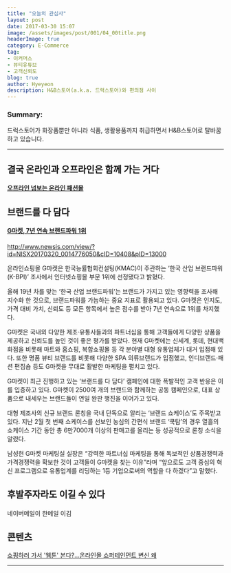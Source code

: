 ```yaml
---
title: "오늘의 관심사"
layout: post
date: 2017-03-30 15:07
image: /assets/images/post/001/04_00title.png
headerImage: true
category: E-Commerce
tag:
- 이커머스
- 뷰티유튜브
- 고객신뢰도
blog: true
author: Hyeyeon
description: H&B스토어(a.k.a. 드럭스토어)와 편의점 사이
---
```


### Summary:

드럭스토어가 화장품뿐만 아니라 식품, 생활용품까지 취급하면서 H&B스토어로 탈바꿈하고 있습니다.

---

## 결국 온라인과 오프라인은 함께 가는 거다

#### [오프라인 넘보는 온라인 패션몰](http://news.kmib.co.kr/article/view.asp?arcid=0923714096&code=11151600&cp=nv)


## 브랜드를 다 담다

#### [G마켓, 7년 연속 브랜드파워 1위](http://www.ebn.co.kr/news/view/882496)

http://www.newsis.com/view/?id=NISX20170320_0014776050&cID=10408&pID=13000

온라인쇼핑몰 G마켓은 한국능률협회컨설팅(KMAC)이 주관하는 ‘한국 산업 브랜드파워(K-BPI)’ 조사에서 인터넷쇼핑몰 부문 1위에 선정됐다고 밝혔다.

올해 19년 차를 맞는 ‘한국 산업 브랜드파워’는 브랜드가 가지고 있는 영향력을 조사해 지수화 한 것으로, 브랜드파워를 가늠하는 중요 지표로 활용되고 있다. G마켓은 인지도, 가격 대비 가치, 신뢰도 등 모든 항목에서 높은 점수를 받아 7년 연속으로 1위를 차지했다.

G마켓은 국내외 다양한 제조·유통사들과의 파트너십을 통해 고객들에게 다양한 상품을 제공하고 신뢰도를 높인 것이 좋은 평가를 받았다. 현재 G마켓에는 신세계, 롯데, 현대백화점을 비롯해 마트와 홈쇼핑, 복합쇼핑몰 등 각 분야별 대형 유통업체가 대거 입점해 있다. 또한 명품 뷰티 브랜드를 비롯해 다양한 SPA 의류브랜드가 입점했고, 인디브랜드·패션 편집숍 등도 G마켓을 무대로 활발한 마케팅을 펼치고 있다.

G마켓이 최근 진행하고 있는 ‘브랜드를 다 담다’ 캠페인에 대한 폭발적인 고객 반응은 이를 입증하고 있다. G마켓이 2500여 개의 브랜드와 함께하는 공동 캠페인으로, 대표 상품으로 내세우는 브랜드들이 연일 완판 행진을 이어가고 있다.

대형 제조사의 신규 브랜드 론칭을 국내 단독으로 알리는 ‘브랜드 쇼케이스’도 주목받고 있다. 지난 2월 첫 번째 쇼케이스를 선보인 농심의 간편식 브랜드 ‘쿡탐’의 경우 열흘의 쇼케이스 기간 동안 총 6만7000개 이상의 판매고를 올리는 등 성공적으로 론칭 소식을 알렸다.

남성헌 G마켓 마케팅실 실장은 “강력한 파트너십 마케팅을 통해 독보적인 상품경쟁력과 가격경쟁력을 확보한 것이 고객들이 G마켓을 찾는 이유”라며 “앞으로도 고객 중심의 혁신 프로그램으로 유통업계를 리딩하는 1등 기업으로써의 역할을 다 하겠다”고 말했다.

## 후발주자라도 이길 수 있다

#### []()
네이버메일이 한메일 이김



## 콘텐츠

[쇼핑하러 가서 '웹툰' 본다?…온라인몰 쇼퍼테인먼트 변신 왜](http://www.hankyung.com/news/app/newsview.php?aid=201703246017g)

---
